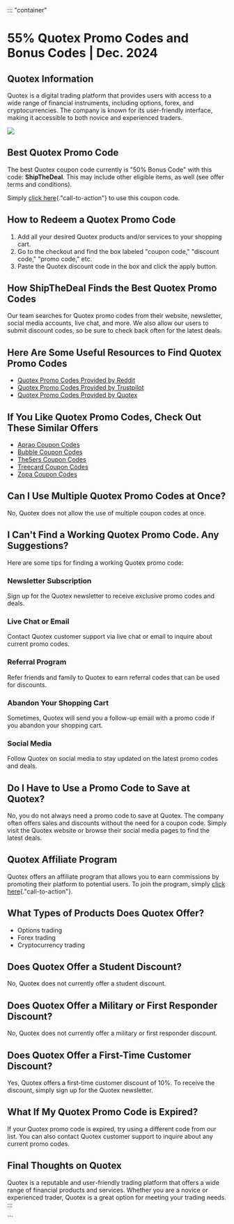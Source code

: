 ::: \"container\"
# 55% Quotex Promo Codes and Bonus Codes \| Dec. 2024

## Quotex Information

Quotex is a digital trading platform that provides users with access to
a wide range of financial instruments, including options, forex, and
cryptocurrencies. The company is known for its user-friendly interface,
making it accessible to both novice and experienced traders.

[![](https://static.quotex.io/files/4_en/300_250.jpg)](https://traff.sbs/brokerqxlid)

## Best Quotex Promo Code

The best Quotex coupon code currently is "50% Bonus Code" with
this code: **ShipTheDeal**. This may include other eligible items, as
well (see offer terms and conditions).

Simply [click
here](\%22https://traff.sbs/brokerqxsignup\%22){."call-to-action"}
to use this coupon code.

## How to Redeem a Quotex Promo Code

1.  Add all your desired Quotex products and/or services to your
    shopping cart.
2.  Go to the checkout and find the box labeled "coupon code,"
    "discount code," "promo code," etc.
3.  Paste the Quotex discount code in the box and click the apply
    button.

## How ShipTheDeal Finds the Best Quotex Promo Codes

Our team searches for Quotex promo codes from their website, newsletter,
social media accounts, live chat, and more. We also allow our users to
submit discount codes, so be sure to check back often for the latest
deals.

## Here Are Some Useful Resources to Find Quotex Promo Codes

-   [Quotex Promo Codes Provided by
    Reddit](\%22https://www.reddit.com/search/?q=quotex+promo+code&type=link&cId=1e2056ed-4cf9-48ba-b4bd-dae9f948f59c&iId=0bfa96ac-e244-40e2-ac02-b6cb3cddcc34\%22)
-   [Quotex Promo Codes Provided by
    Trustpilot](\%22https://www.trustpilot.com/review/qxbroker.com\%22)
-   [Quotex Promo Codes Provided by
    Quotex](\%22https://qxbroker.com/\%22)

## If You Like Quotex Promo Codes, Check Out These Similar Offers

-   [Aprao Coupon
    Codes](\%22https://shipthedeal.com/store/aprao-coupon\%22)
-   [Bubble Coupon
    Codes](\%22https://shipthedeal.com/store/bubble-coupon\%22)
-   [The5ers Coupon
    Codes](\%22https://shipthedeal.com/store/the5ers-coupon\%22)
-   [Treecard Coupon
    Codes](\%22https://shipthedeal.com/store/treecard-coupon\%22)
-   [Zopa Coupon
    Codes](\%22https://shipthedeal.com/store/zopa-coupon\%22)

## Can I Use Multiple Quotex Promo Codes at Once?

No, Quotex does not allow the use of multiple coupon codes at once.

## I Can\'t Find a Working Quotex Promo Code. Any Suggestions?

Here are some tips for finding a working Quotex promo code:

### Newsletter Subscription

Sign up for the Quotex newsletter to receive exclusive promo codes and
deals.

### Live Chat or Email

Contact Quotex customer support via live chat or email to inquire about
current promo codes.

### Referral Program

Refer friends and family to Quotex to earn referral codes that can be
used for discounts.

### Abandon Your Shopping Cart

Sometimes, Quotex will send you a follow-up email with a promo code if
you abandon your shopping cart.

### Social Media

Follow Quotex on social media to stay updated on the latest promo codes
and deals.

## Do I Have to Use a Promo Code to Save at Quotex?

No, you do not always need a promo code to save at Quotex. The company
often offers sales and discounts without the need for a coupon code.
Simply visit the Quotex website or browse their social media pages to
find the latest deals.

## Quotex Affiliate Program

Quotex offers an affiliate program that allows you to earn commissions
by promoting their platform to potential users. To join the program,
simply [click
here](\%22https://traff.sbs/brokerqxsignup\%22){."call-to-action"}.

## What Types of Products Does Quotex Offer?

-   Options trading
-   Forex trading
-   Cryptocurrency trading

## Does Quotex Offer a Student Discount?

No, Quotex does not currently offer a student discount.

## Does Quotex Offer a Military or First Responder Discount?

No, Quotex does not currently offer a military or first responder
discount.

## Does Quotex Offer a First-Time Customer Discount?

Yes, Quotex offers a first-time customer discount of 10%. To receive the
discount, simply sign up for the Quotex newsletter.

## What If My Quotex Promo Code is Expired?

If your Quotex promo code is expired, try using a different code from
our list. You can also contact Quotex customer support to inquire about
any current promo codes.

## Final Thoughts on Quotex

Quotex is a reputable and user-friendly trading platform that offers a
wide range of financial products and services. Whether you are a novice
or experienced trader, Quotex is a great option for meeting your trading
needs.
:::

\`\`\`

